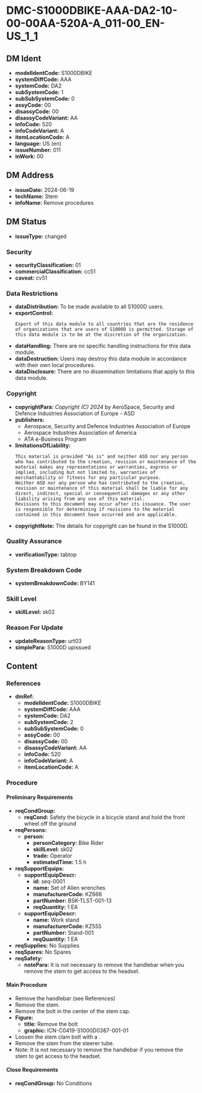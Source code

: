 # DMC-S1000DBIKE-AAA-DA2-10-00-00AA-520A-A_011-00_EN-US_1_1

## DM Ident

*   **modelIdentCode:** S1000DBIKE
*   **systemDiffCode:** AAA
*   **systemCode:** DA2
*   **subSystemCode:** 1
*   **subSubSystemCode:** 0
*   **assyCode:** 00
*   **disassyCode:** 00
*   **disassyCodeVariant:** AA
*   **infoCode:** 520
*   **infoCodeVariant:** A
*   **itemLocationCode:** A
*   **language:** US (en)
*   **issueNumber:** 011
*   **inWork:** 00

## DM Address

*   **issueDate:** 2024-06-19
*   **techName:** Stem
*   **infoName:** Remove procedures

## DM Status

*   **issueType:** changed

### Security

*   **securityClassification:** 01
*   **commercialClassification:** cc51
*   **caveat:** cv51

### Data Restrictions

*   **dataDistribution:** To be made available to all S1000D users.
*   **exportControl:**
    ```
    Export of this data module to all countries that are the residence of organizations that are users of S1000D is permitted. Storage of this data module is to be at the discretion of the organization.
    ```
*   **dataHandling:** There are no specific handling instructions for this data module.
*   **dataDestruction:** Users may destroy this data module in accordance with their own local procedures.
*   **dataDisclosure:** There are no dissemination limitations that apply to this data module.

### Copyright

*   **copyrightPara:** *Copyright (C) 2024* by AeroSpace, Security and Defence Industries Association of Europe - ASD
*   **publishers:**
    *   Aerospace, Security and Defence Industries Association of Europe
    *   Aerospace Industries Association of America
    *   ATA e-Business Program
*   **limitationsOfLiability:**
    ```
    This material is provided "As is" and neither ASD nor any person who has contributed to the creation, revision or maintenance of the material makes any representations or warranties, express or implied, including but not limited to, warranties of merchantability or fitness for any particular purpose.
    Neither ASD nor any person who has contributed to the creation, revision or maintenance of this material shall be liable for any direct, indirect, special or consequential damages or any other liability arising from any use of this material.
    Revisions to this document may occur after its issuance. The user is responsible for determining if revisions to the material contained in this document have occurred and are applicable.
    ```
*   **copyrightNote:** The details for copyright can be found in the S1000D.

### Quality Assurance

*   **verificationType:** tabtop

### System Breakdown Code

*   **systemBreakdownCode:** BY141

### Skill Level

*   **skillLevel:** sk02

### Reason For Update

*   **updateReasonType:** urt03
*   **simplePara:** S1000D upissued

## Content

### References

*   **dmRef:**
    *   **modelIdentCode:** S1000DBIKE
    *   **systemDiffCode:** AAA
    *   **systemCode:** DA2
    *   **subSystemCode:** 2
    *   **subSubSystemCode:** 0
    *   **assyCode:** 00
    *   **disassyCode:** 00
    *   **disassyCodeVariant:** AA
    *   **infoCode:** 520
    *   **infoCodeVariant:** A
    *   **itemLocationCode:** A

### Procedure

#### Preliminary Requirements

*   **reqCondGroup:**
    *   **reqCond:** Safety the bicycle in a bicycle stand and hold the front wheel off the ground
*   **reqPersons:**
    *   **person:**
        *   **personCategory:** Bike Rider
        *   **skillLevel:** sk02
        *   **trade:** Operator
        *   **estimatedTime:** 1.5 h
*   **reqSupportEquips:**
    *   **supportEquipDescr:**
        *   **id:** seq-0001
        *   **name:** Set of Allen wrenches
        *   **manufacturerCode:** KZ666
        *   **partNumber:** BSK-TLST-001-13
        *   **reqQuantity:** 1 EA
    *   **supportEquipDescr:**
        *   **name:** Work stand
        *   **manufacturerCode:** KZ555
        *   **partNumber:** Stand-001
        *   **reqQuantity:** 1 EA
*   **reqSupplies:** No Supplies
*   **reqSpares:** No Spares
*   **reqSafety:**
    *   **notePara:** It is not necessary to remove the handlebar when you remove the stem to get access to the headset.

#### Main Procedure

*   Remove the handlebar <dmRef> (see References)
*   Remove the stem.
*   Remove the bolt in the center of the stem cap.
*   **Figure:**
    *   **title:** Remove the bolt
    *   **graphic:** ICN-C0419-S1000D0387-001-01
*   Loosen the stem clam bolt with a <internalRef internalRefId="seq-0001" internalRefTargetType="irtt05"/>.
*   Remove the stem from the steerer tube.
*   Note: It is not necessary to remove the handlebar if you remove the stem to get access to the headset.

#### Close Requirements

*   **reqCondGroup:** No Conditions